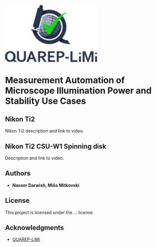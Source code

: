 <img src="/Images/QUAREP_logo_stacked.svg" alt="QUAREP-LiMi Logo" width=60%>

# Measurement Automation of Microscope Illumination Power and Stability Use Cases


## Nikon Ti2
Nikon Ti2 description and link to video.

## Nikon Ti2 CSU-W1 Spinning disk
Description and link to video.

## Authors

* **Nasser Darwish, Mišo Mitkovski** 

## License

This project is licensed under the ... license

## Acknowledgments

* <a href="https://quarep.org/">QUAREP-LiMi</a>

